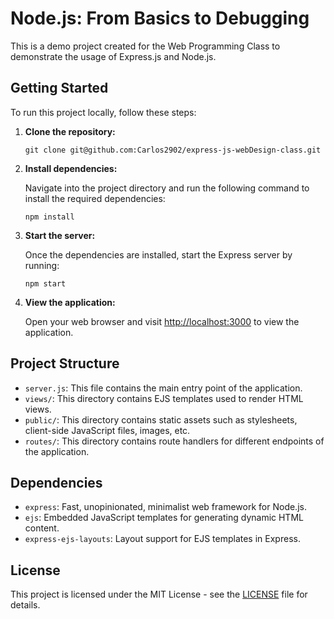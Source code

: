 # Node.js: From Basics to Debugging 

This is a demo project created for the Web Programming Class to demonstrate the usage of Express.js and Node.js.

## Getting Started

To run this project locally, follow these steps:

1. **Clone the repository:**

    ```
    git clone git@github.com:Carlos2902/express-js-webDesign-class.git
    ```

2. **Install dependencies:**

    Navigate into the project directory and run the following command to install the required dependencies:

    ```
    npm install
    ```

3. **Start the server:**

    Once the dependencies are installed, start the Express server by running:

    ```
    npm start
    ```

4. **View the application:**

    Open your web browser and visit [http://localhost:3000](http://localhost:3000) to view the application.

## Project Structure

- `server.js`: This file contains the main entry point of the application.
- `views/`: This directory contains EJS templates used to render HTML views.
- `public/`: This directory contains static assets such as stylesheets, client-side JavaScript files, images, etc.
- `routes/`: This directory contains route handlers for different endpoints of the application.

## Dependencies

- `express`: Fast, unopinionated, minimalist web framework for Node.js.
- `ejs`: Embedded JavaScript templates for generating dynamic HTML content.
- `express-ejs-layouts`: Layout support for EJS templates in Express.

## License

This project is licensed under the MIT License - see the [LICENSE](LICENSE) file for details.
